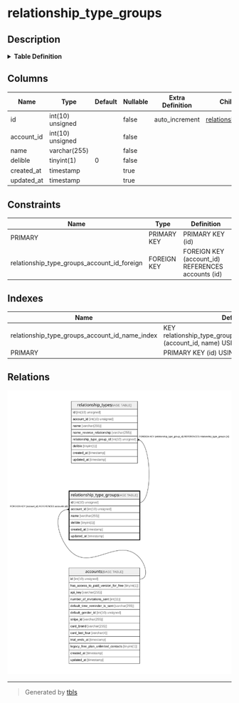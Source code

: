 # relationship_type_groups

## Description

<details>
<summary><strong>Table Definition</strong></summary>

```sql
CREATE TABLE `relationship_type_groups` (
  `id` int(10) unsigned NOT NULL AUTO_INCREMENT,
  `account_id` int(10) unsigned NOT NULL,
  `name` varchar(255) COLLATE utf8mb4_unicode_ci NOT NULL,
  `delible` tinyint(1) NOT NULL DEFAULT '0',
  `created_at` timestamp NULL DEFAULT NULL,
  `updated_at` timestamp NULL DEFAULT NULL,
  PRIMARY KEY (`id`),
  KEY `relationship_type_groups_account_id_name_index` (`account_id`,`name`),
  CONSTRAINT `relationship_type_groups_account_id_foreign` FOREIGN KEY (`account_id`) REFERENCES `accounts` (`id`) ON DELETE CASCADE
) ENGINE=InnoDB DEFAULT CHARSET=utf8mb4 COLLATE=utf8mb4_unicode_ci
```

</details>

## Columns

| Name | Type | Default | Nullable | Extra Definition | Children | Parents | Comment |
| ---- | ---- | ------- | -------- | --------------- | -------- | ------- | ------- |
| id | int(10) unsigned |  | false | auto_increment | [relationship_types](relationship_types.md) |  |  |
| account_id | int(10) unsigned |  | false |  |  | [accounts](accounts.md) |  |
| name | varchar(255) |  | false |  |  |  |  |
| delible | tinyint(1) | 0 | false |  |  |  |  |
| created_at | timestamp |  | true |  |  |  |  |
| updated_at | timestamp |  | true |  |  |  |  |

## Constraints

| Name | Type | Definition |
| ---- | ---- | ---------- |
| PRIMARY | PRIMARY KEY | PRIMARY KEY (id) |
| relationship_type_groups_account_id_foreign | FOREIGN KEY | FOREIGN KEY (account_id) REFERENCES accounts (id) |

## Indexes

| Name | Definition |
| ---- | ---------- |
| relationship_type_groups_account_id_name_index | KEY relationship_type_groups_account_id_name_index (account_id, name) USING BTREE |
| PRIMARY | PRIMARY KEY (id) USING BTREE |

## Relations

![er](relationship_type_groups.svg)

---

> Generated by [tbls](https://github.com/k1LoW/tbls)
